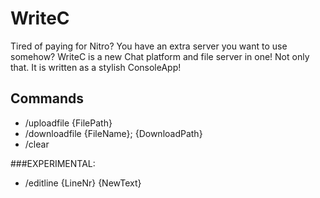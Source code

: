 # WriteC
Tired of paying for Nitro? You have an extra server you want to use somehow? WriteC is a new Chat platform and file server in one! Not only that. It is written as a stylish ConsoleApp!

## Commands
- /uploadfile {FilePath}
- /downloadfile {FileName}; {DownloadPath}
- /clear

###EXPERIMENTAL:
- /editline {LineNr} {NewText}
